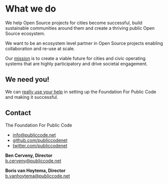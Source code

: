 # What we do

We help Open Source projects for cities become successful, build sustainable communities around them and create a thriving public Open Source ecosystem.

We want to be an ecosystem level partner in Open Source projects enabling collaboration and re-use at scale.

Our [mission](mission/index.md) is to create a viable future for cities and civic operating systems that are highly participatory and drive societal engagement.

## We need you!

We can [really use your help](README.md) in setting up the Foundation For Public Code and making it successful.

## Contact

The Foundation For Public Code

* [info@publiccode.net](mailto:info@publiccode.net)
* [github.com/publiccodenet](https://github.com/publiccodenet)
* [twitter.com/publiccodenet](https://twitter.com/publiccodenet)

**Ben Cerveny, Director**  
[b.cerveny@publiccode.net](mailto:b.cerveny@publiccode.net)

**Boris van Hoytema, Director**  
[b.vanhoytema@publiccode.net](mailto:b.vanhoytema@publiccode.net)
